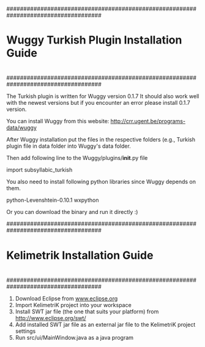 ####################################################################################
#																				                                           #
#					Wuggy Turkish Plugin Installation Guide						                       #
#																				                                           #
####################################################################################

The Turkish plugin is written for Wuggy version 0.1.7 It should also work well with
the newest versions but if you encounter an error please install 0.1.7 version.

You can install Wuggy from this website: http://crr.ugent.be/programs-data/wuggy

After Wuggy installation put the files in the respective folders (e.g., Turkish plugin
file in data folder into Wuggy's data folder.

Then add following line to the Wuggy/plugins/__init__.py file

import subsyllabic_turkish

You also need to install following python libraries since Wuggy depends on them.

python-Levenshtein-0.10.1
wxpython

Or you can download the binary and run it directly :)

####################################################################################
#																				                                           #
#						Kelimetrik Installation Guide							                             #
#																				                                           #
####################################################################################

1. Download Eclipse from www.eclipse.org
2. Import KelimetriK project into your workspace
3. Install SWT jar file (the one that suits your platform) from http://www.eclipse.org/swt/
4. Add installed SWT jar file as an external jar file to the KelimetriK project settings
5. Run src/ui/MainWindow.java as a java program
